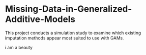 # Missing-Data-in-Generalized-Additive-Models
This project conducts a simulation study to examine which existing imputation methods appear most suited to use with GAMs.

i am a beauty